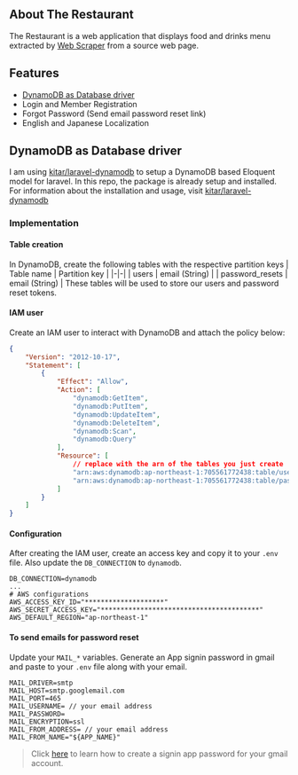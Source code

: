## About The Restaurant

The Restaurant is a web application that displays food and drinks menu extracted by [Web Scraper](https://github.com/vladredula/web_scraper) from a source web page.


## Features

- [DynamoDB as Database driver](#dynamodb-as-database-driver)
- Login and Member Registration
- Forgot Password (Send email password reset link)
- English and Japanese Localization

## DynamoDB as Database driver
I am using [kitar/laravel-dynamodb](https://github.com/kitar/laravel-dynamodb) to setup a DynamoDB based Eloquent model for laravel. In this repo, the package is already setup and installed. For information about the installation and usage, visit [kitar/laravel-dynamodb](https://github.com/kitar/laravel-dynamodb#installation)

### Implementation

#### Table creation
In DynamoDB, create the following tables with the respective partition keys
| Table name | Partition key |
|-|-|
| users | email (String) |
| password_resets | email (String) |
These tables will be used to store our users and password reset tokens.

#### IAM user

Create an IAM user to interact with DynamoDB and attach the policy below:

```json
{
    "Version": "2012-10-17",
    "Statement": [
        {
            "Effect": "Allow",
            "Action": [
                "dynamodb:GetItem",
                "dynamodb:PutItem",
                "dynamodb:UpdateItem",
                "dynamodb:DeleteItem",
                "dynamodb:Scan",
                "dynamodb:Query"
            ],
            "Resource": [
                // replace with the arn of the tables you just create
                "arn:aws:dynamodb:ap-northeast-1:705561772438:table/users",
                "arn:aws:dynamodb:ap-northeast-1:705561772438:table/password_resets",
            ]
        }
    ]
}
```

#### Configuration
After creating the IAM user, create an access key and copy it to your `.env` file. Also update the `DB_CONNECTION` to `dynamodb`.

```
DB_CONNECTION=dynamodb
...
# AWS configurations
AWS_ACCESS_KEY_ID="********************"
AWS_SECRET_ACCESS_KEY="****************************************"
AWS_DEFAULT_REGION="ap-northeast-1" 
```

#### To send emails for password reset
Update your `MAIL_*` variables. Generate an App signin password in gmail and paste to your `.env` file along with your email. 
```
MAIL_DRIVER=smtp
MAIL_HOST=smtp.googlemail.com
MAIL_PORT=465
MAIL_USERNAME= // your email address
MAIL_PASSWORD= 
MAIL_ENCRYPTION=ssl
MAIL_FROM_ADDRESS= // your email address
MAIL_FROM_NAME="${APP_NAME}"
```
>Click [here](https://support.google.com/mail/answer/185833?hl=en) to learn how to create a signin app password for your gmail account.